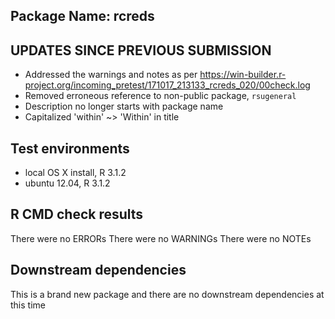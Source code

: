 ## Package Name:  rcreds

## UPDATES SINCE PREVIOUS SUBMISSION
* Addressed the warnings and notes as per https://win-builder.r-project.org/incoming_pretest/171017_213133_rcreds_020/00check.log
* Removed erroneous reference to non-public package, `rsugeneral`
* Description no longer starts with package name
* Capitalized 'within' ~> 'Within' in title

## Test environments
* local OS X install, R 3.1.2
* ubuntu 12.04, R 3.1.2

## R CMD check results
There were no ERRORs
There were no WARNINGs
There were no NOTEs

## Downstream dependencies
This is a brand new package and 
there are no downstream dependencies 
at this time


